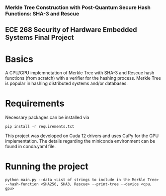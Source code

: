 ### Merkle Tree Construction with Post-Quantum Secure Hash Functions: SHA-3 and Rescue
## ECE 268 Security of Hardware Embedded Systems Final Project

# Basics

A CPU/GPU implemnetation of Merkle Tree with SHA-3 and Rescue hash functions (from scratch) with a verifier for the hashing process. Merkle Tree is popular in hashing distributed systems and/or databases.

# Requirements
Necessary packages can be installed via
```
pip install -r requirements.txt
```

This project was developed on Cuda 12 drivers and uses CuPy for the GPU implementation. The details regarding the miniconda environment can be found in conda.yaml file.

# Running the project
```
python main.py --data <List of strings to include in the Merkle Tree> --hash-function <SHA256, SHA3, Rescue> --print-tree --device <cpu, gpu>
```